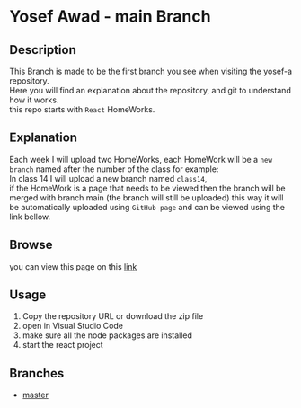 # Yosef Awad - main Branch

## Description

This Branch is made to be the first branch you see when visiting the yosef-a repository.<br>
Here you will find an explanation about the repository, and git to understand how it works.<br>
this repo starts with `React` HomeWorks.<br>

## Explanation

Each week I will upload two HomeWorks, each HomeWork will be a `new branch` named after the number of the class for example:<br>
In class 14 I will upload a new branch named `class14`,<br>
if the HomeWork is a page that needs to be viewed then the branch will be merged with branch main (the branch will still be uploaded) this way it will be automatically uploaded using `GitHub page` and can be viewed using the link bellow.<br>

## Browse
you can view this page on this [link](https://yosef-a-react.herokuapp.com/)
## Usage

1. Copy the repository URL or download the zip file
2. open in Visual Studio Code
3. make sure all the node packages are installed 
4. start the react project

## Branches

- [master](https://github.com/Fullstack-Alfanar/yosef-a/tree/master)
